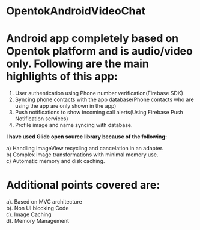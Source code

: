 # OpentokAndroidVideoChat

# Android app completely based on Opentok platform and is audio/video only. Following are the main highlights of this app:

1) User authentication using Phone number verification(Firebase SDK)  
2) Syncing phone contacts with the app database(Phone contacts who are using the app are only shown in the app)  
3) Push notifications to show incoming call alerts(Using Firebase Push Notification services)  
4) Profile image and name syncing with database.  

<b> I have used Glide open source library because of the following:</b>  

a) Handling ImageView recycling and cancelation in an adapter.  
b) Complex image transformations with minimal memory use.  
c) Automatic memory and disk caching.  

# Additional points covered are:  

a). Based on MVC architecture  
b). Non UI blocking Code  
c). Image Caching  
d). Memory Management  
